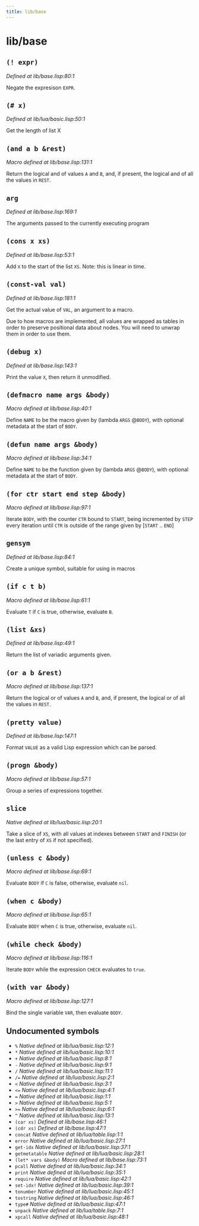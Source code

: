 ```yaml
---
title: lib/base
---
```

# lib/base
## `(! expr)`
*Defined at lib/base.lisp:80:1*

Negate the expresison `EXPR`.

## `(# x)`
*Defined at lib/lua/basic.lisp:50:1*

Get the length of list X

## `(and a b &rest)`
*Macro defined at lib/base.lisp:131:1*

Return the logical and of values `A` and `B`, and, if present, the
logical and of all the values in `REST`.

## `arg`
*Defined at lib/base.lisp:169:1*

The arguments passed to the currently executing program

## `(cons x xs)`
*Defined at lib/base.lisp:53:1*

Add `X` to the start of the list `XS`. Note: this is linear in time.

## `(const-val val)`
*Defined at lib/base.lisp:181:1*

Get the actual value of `VAL`, an argument to a macro.

Due to how macros are implemented, all values are wrapped as tables
in order to preserve positional data about nodes. You will need to
unwrap them in order to use them.

## `(debug x)`
*Defined at lib/base.lisp:143:1*

Print the value `X`, then return it unmodified.

## `(defmacro name args &body)`
*Macro defined at lib/base.lisp:40:1*

Define `NAME` to be the macro given by (lambda `ARGS` @`BODY`), with
optional metadata at the start of `BODY`.

## `(defun name args &body)`
*Macro defined at lib/base.lisp:34:1*

Define `NAME` to be the function given by (lambda `ARGS` @`BODY`), with
optional metadata at the start of `BODY`.

## `(for ctr start end step &body)`
*Macro defined at lib/base.lisp:97:1*

Iterate `BODY`, with the counter `CTR` bound to `START`, being incremented
by `STEP` every iteration until `CTR` is outside of the range given by
[`START` .. `END`]

## `gensym`
*Defined at lib/base.lisp:84:1*

Create a unique symbol, suitable for using in macros

## `(if c t b)`
*Macro defined at lib/base.lisp:61:1*

Evaluate `T` if `C` is true, otherwise, evaluate `B`.

## `(list &xs)`
*Defined at lib/base.lisp:49:1*

Return the list of variadic arguments given.

## `(or a b &rest)`
*Macro defined at lib/base.lisp:137:1*

Return the logical or of values `A` and `B`, and, if present, the
logical or of all the values in `REST`.

## `(pretty value)`
*Defined at lib/base.lisp:147:1*

Format `VALUE` as a valid Lisp expression which can be parsed.

## `(progn &body)`
*Macro defined at lib/base.lisp:57:1*

Group a series of expressions together.

## `slice`
*Native defined at lib/lua/basic.lisp:20:1*

Take a slice of `XS`, with all values at indexes between `START` and `FINISH` (or the last
entry of `XS` if not specified).

## `(unless c &body)`
*Macro defined at lib/base.lisp:69:1*

Evaluate `BODY` if `C` is false, otherwise, evaluate `nil`.

## `(when c &body)`
*Macro defined at lib/base.lisp:65:1*

Evaluate `BODY` when `C` is true, otherwise, evaluate `nil`.

## `(while check &body)`
*Macro defined at lib/base.lisp:116:1*

Iterate `BODY` while the expression `CHECK` evaluates to `true`.

## `(with var &body)`
*Macro defined at lib/base.lisp:127:1*

Bind the single variable `VAR`, then evaluate `BODY`.

## Undocumented symbols
 - `%` *Native defined at lib/lua/basic.lisp:12:1*
 - `*` *Native defined at lib/lua/basic.lisp:10:1*
 - `+` *Native defined at lib/lua/basic.lisp:8:1*
 - `-` *Native defined at lib/lua/basic.lisp:9:1*
 - `/` *Native defined at lib/lua/basic.lisp:11:1*
 - `/=` *Native defined at lib/lua/basic.lisp:2:1*
 - `<` *Native defined at lib/lua/basic.lisp:3:1*
 - `<=` *Native defined at lib/lua/basic.lisp:4:1*
 - `=` *Native defined at lib/lua/basic.lisp:1:1*
 - `>` *Native defined at lib/lua/basic.lisp:5:1*
 - `>=` *Native defined at lib/lua/basic.lisp:6:1*
 - `^` *Native defined at lib/lua/basic.lisp:13:1*
 - `(car xs)` *Defined at lib/base.lisp:46:1*
 - `(cdr xs)` *Defined at lib/base.lisp:47:1*
 - `concat` *Native defined at lib/lua/table.lisp:1:1*
 - `error` *Native defined at lib/lua/basic.lisp:27:1*
 - `get-idx` *Native defined at lib/lua/basic.lisp:37:1*
 - `getmetatable` *Native defined at lib/lua/basic.lisp:28:1*
 - `(let* vars &body)` *Macro defined at lib/base.lisp:73:1*
 - `pcall` *Native defined at lib/lua/basic.lisp:34:1*
 - `print` *Native defined at lib/lua/basic.lisp:35:1*
 - `require` *Native defined at lib/lua/basic.lisp:42:1*
 - `set-idx!` *Native defined at lib/lua/basic.lisp:39:1*
 - `tonumber` *Native defined at lib/lua/basic.lisp:45:1*
 - `tostring` *Native defined at lib/lua/basic.lisp:46:1*
 - `type#` *Native defined at lib/lua/basic.lisp:47:1*
 - `unpack` *Native defined at lib/lua/table.lisp:7:1*
 - `xpcall` *Native defined at lib/lua/basic.lisp:48:1*
